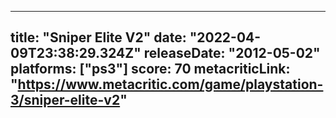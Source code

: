 
---
title: "Sniper Elite V2"
date: "2022-04-09T23:38:29.324Z"
releaseDate: "2012-05-02"
platforms: ["ps3"]
score: 70
metacriticLink: "https://www.metacritic.com/game/playstation-3/sniper-elite-v2"
---

